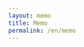 ```yaml
---
layout: memo
title: Memo
permalink: /en/memo
---
```


<!-- Most of my blogs are written in Japanese.
<br /> -->

